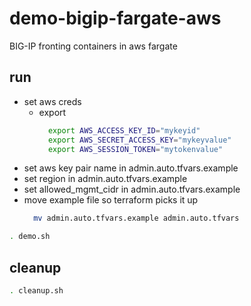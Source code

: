 # demo-bigip-fargate-aws
BIG-IP fronting containers in aws fargate

## run 
 - set aws creds
    - export 
      ```bash
        export AWS_ACCESS_KEY_ID="mykeyid"
        export AWS_SECRET_ACCESS_KEY="mykeyvalue"
        export AWS_SESSION_TOKEN="mytokenvalue"
      ```
 - set aws key pair name in admin.auto.tfvars.example
 - set region in admin.auto.tfvars.example
 - set allowed_mgmt_cidr in admin.auto.tfvars.example
 - move example file so terraform picks it up
    ```bash
      mv admin.auto.tfvars.example admin.auto.tfvars
    ```
 ```bash
 . demo.sh
 ```

## cleanup
```bash
. cleanup.sh
```